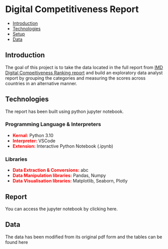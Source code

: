 # Digital Competitiveness Report

- [Introduction](#introduction)
- [Technologies](#technologies)
- [Setup](#Report)
- [Data](#data)
## Introduction
The goal of this project is to take the data located in the full report from [IMD Digital Compeitiveness Ranking report](https://www.imd.org/centers/wcc/world-competitiveness-center/rankings/world-digital-competitiveness-ranking/) and build an exploratory data analyst report by grouping the categories and measuring the scores across countries in an alternative manner.

## Technologies
The report has been built using python jupyter notebook.

### Programming Language & Interpreters
<ul>
<li> <font color= 'red'><b>Kernal:</b></font> Python 3.10</li>
<li> <font color= 'red'><b>Interpreter: </b></font>VSCode</li>
<li> <font color = 'red'><b>Extension:</b></font> Interactive Python Notebook (.ipynb)</li>
</ul>

### Libraries
<ul>
<li> <font color = 'red'><b>Data Extraction & Conversions:</b></font> abc </li>
<li><font color = 'red'><b>Data Manipulation libraries:</b></font> Pandas, Numpy</li>
<li><font color = 'red'><b>Data Visualisation libraries:</b></font> Matplotlib, Seaborn, Plotly</li>
</ul>

## Report
You can access the jupyter notebook by clicking here.

## Data
The data has been modified from its original pdf form and the tables can be found here
